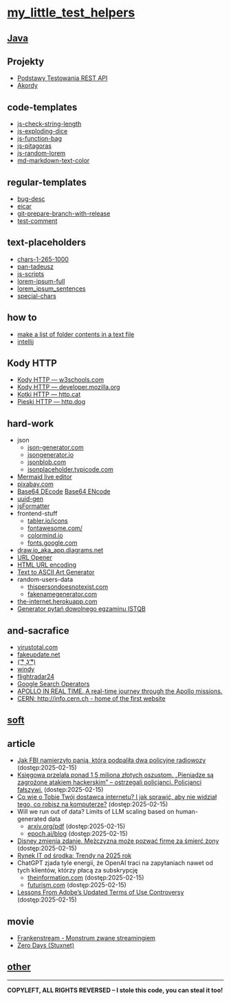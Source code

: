 # [my_little_test_helpers](https://kadote870.github.io/my_little_test_helpers/)

## [Java](content/java.md)

## Projekty
* [Podstawy Testowania REST API](https://kadote870.github.io/podstawytestowaniarestapi/)
* [Akordy](https://kadote870.github.io/my_little_test_helpers/)

## code-templates

* [js-check-string-length](content/code-templates/js-check-string-length.md)
* [js-exploding-dice](content/code-templates/js-exploding-dice.md)
* [js-function-bag](content/code-templates/js-function-bag.md)
* [js-pitagoras](content/code-templates/js-pitagoras.md)
* [js-random-lorem](content/code-templates/js-random-lorem.md)
* [md-markdown-text-color](content/code-templates/md-markdown-text-color.md)

## regular-templates

* [bug-desc](content/regular-templates/bug-desc.md)
* [eicar](content/regular-templates/eicar.md)
* [git-prepare-branch-with-release](content/regular-templates/git-prepare-branch-with-release.md)
* [test-comment](content/regular-templates/test-comment.md)

## text-placeholders

* [chars-1-265-1000](content/text-placeholders/chars-1-265.md)
* [pan-tadeusz](content/text-placeholders/pan-tadeusz.md)
* [js-scripts](content/text-placeholders/js-scripts.md)
* [lorem-ipsum-full](content/text-placeholders/lorem-ipsum-full.md)
* [lorem_ipsum_sentences](content/text-placeholders/lorem_ipsum_sentences.md)
* [special-chars](content/text-placeholders/special-chars.md)

## how to
* [make a list of folder contents in a text file](content/how-to/folder-content.md)
* [intellij](content/how-to/intellij.md)

## Kody HTTP

* [Kody HTTP — w3schools.com](https://www.w3schools.com/tags/ref_httpmessages.asp)
* [Kody HTTP — developer.mozilla.org](https://developer.mozilla.org/en-US/docs/Web/HTTP/Status)
* [Kotki HTTP — http.cat](https://http.cat/)
* [Pieski HTTP — http.dog](https://http.dog/)

## hard-work

* json
    * [json-generator.com](https://json-generator.com/)
    * [jsongenerator.io](https://www.jsongenerator.io/)
    * [jsonblob.com](https://jsonblob.com/)
    * [jsonplaceholder.typicode.com](https://jsonplaceholder.typicode.com/)
* [Mermaid live editor](https://mermaid.live/edit)
* [pixabay.com](https://pixabay.com/)
* [Base64 DEcode](https://www.base64decode.org/) [Base64 ENcode](https://www.base64encode.org/)
* [uuid-gen](https://www.uuidgenerator.net/api/version4/2)
* [jsFormatter](https://beautifier.io/)
* frontend-stuff
    * [tabler.io/icons](https://tabler.io/icons)
    * [fontawesome.com/](https://fontawesome.com/)
    * [colormind.io](http://colormind.io/)
    * [fonts.google.com](https://fonts.google.com/)
* [draw.io_aka_app.diagrams.net](https://app.diagrams.net/)
* [URL Opener](https://www.10bestseo.com/url-opener/)
* [HTML URL encoding](https://www.w3schools.com/html/html_urlencode.asp)
* [Text to ASCII Art Generator](https://patorjk.com/software/taag/#p=display&f=Graffiti&t=Type%20Something%20)
* random-users-data
    * [thispersondoesnotexist.com](https://thispersondoesnotexist.com/)
    * [fakenamegenerator.com](https://www.fakenamegenerator.com/)
* [the-internet.herokuapp.com](https://the-internet.herokuapp.com/)
* [Generator pytań dowolnego egzaminu ISTQB](https://testerzy.pl/baza-wiedzy/artykuly/generator-pytan-dowolnego-egzaminu-istqb)

## and-sacrafice

* [virustotal.com](https://www.virustotal.com/gui/home/upload)
* [fakeupdate.net](https://fakeupdate.net/)
* [( ͡° ͜ʖ ͡°)](https://piliapp.com/emoticon/lenny-face/)
* [windy](https://www.windy.com/pl/-Radar-pogodowy-radar?radar,50.155,22.206,9)
* [flightradar24](https://www.flightradar24.com/49.90,21.34/9)
* [Google Search Operators](https://moz.com/learn/seo/search-operators)
* [APOLLO IN REAL TIME. A real-time journey through the Apollo missions.](https://apolloinrealtime.org/)
* [CERN: http://info.cern.ch - home of the first website](https://info.cern.ch/)

## [soft](content/soft.md)

## article

* [Jak FBI namierzyło panią, która podpaliła dwa policyjne radiowozy](https://zaufanatrzeciastrona.pl/post/jak-fbi-namierzylo-pania-ktora-podpalila-dwa-policyjne-radiowozy/) (dostęp:2025-02-15)
* [Księgowa przelała ponad 1,5 miliona złotych oszustom. „Pieniądze są zagrożone atakiem hackerskim” – ostrzegali policjanci. Policjanci fałszywi.](https://sekurak.pl/ksiegowa-przelala-ponad-15-miliona-zlotych-oszustom-pieniadze-sa-zagrozone-atakiem-hackerskim-ostrzegali-policjanci-policjanci-falszywi) (dostęp:2025-02-15)
* [Co wie o Tobie Twój dostawca internetu? I jak sprawić, aby nie widział tego, co robisz na komputerze?](https://niebezpiecznik.pl/post/co-wie-o-tobie-twoj-dostawca-internetu-i-jak-sprawic-aby-nie-widzial-tego-co-robisz-na-komputerze/) (dostęp:2025-02-15)
* Will we run out of data? Limits of LLM scaling based on human-generated data
    * [arxiv.org/pdf](https://arxiv.org/pdf/2211.04325) (dostęp:2025-02-15)
    * [epoch.ai/blog](https://epoch.ai/blog/will-we-run-out-of-data-limits-of-llm-scaling-based-on-human-generated-data) (dostęp:2025-02-15)
* [Disney zmienia zdanie. Mężczyzna może pozwać firmę za śmierć żony](https://angora24.pl/swiat/disney-zmienia-zdanie-mezczyzna-moze-pozwac-firme-za-smierc-zony) (dostęp:2025-02-15)
* [Rynek IT od środka: Trendy na 2025 rok](content/articles/report-2025.md)
* ChatGPT zjada tyle energii, że OpenAI traci na zapytaniach nawet od tych klientów, którzy płacą za subskrypcję
    * [theinformation.com](https://www.theinformation.com/articles/openai-coo-says-chatgpt-passed-11-million-paying-subscribers) (dostęp:2025-02-15)
    * [futurism.com](https://futurism.com/the-byte/openai-o3-cost-per-query) (dostęp:2025-02-15)
* [Lessons From Adobe’s Updated Terms of Use Controversy](https://www.trustlab.com/post/lessons-from-adobes-updated-terms-of-use-controversy) (dostęp:2025-02-15)

## movie

* [Frankenstream - Monstrum zwane streamingiem](content/movie/frankenstream.md)
* [Zero Days (Stuxnet)](https://www.youtube.com/watch?v=uNQlTr3_CSE)

## [other](content/other.md)

---
**COPYLEFT, ALL RIGHTS REVERSED – I stole this code, you can steal it too!**